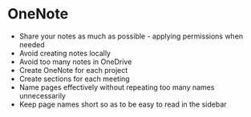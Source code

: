 # OneNote

- Share your notes as much as possible - applying permissions when needed
- Avoid creating notes locally
- Avoid too many notes in OneDrive
- Create OneNote for each project
- Create sections for each meeting
- Name pages effectively without repeating too many names unnecessarily
- Keep page names short so as to be easy to read in the sidebar